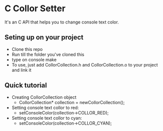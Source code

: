 # C Collor Setter

It's an C API that helps you to change console text color.

## Seting up on your project
+ Clone this repo
+ Run till the folder you've cloned this
+ type on console make
+ To use, just add CollorCollection.h and CollorCollection.o to your project and link it

## Quick tutorial
+ Creating CollorCollection object
	+ CollorCollection* collection = newCollorCollection();
+ Setting console text collor to red:
  + setConsoleColor(collection->COLLOR_RED);
+ Setting console text collor to cyan:
  + setConsoleColor(collection->COLLOR_CYAN);
